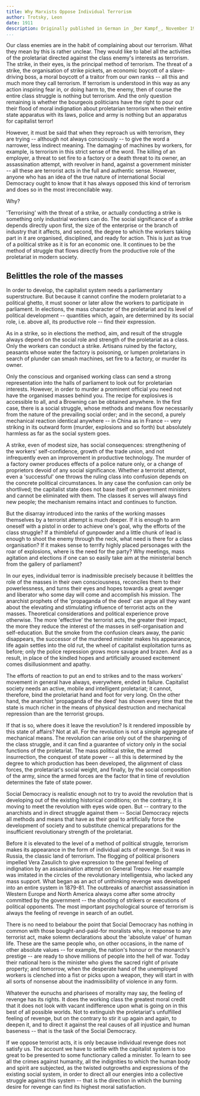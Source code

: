 ```yaml
---
title: Why Marxists Oppose Individual Terrorism
author: Trotsky, Leon
date: 1911
description: Originally published in German in _Der Kampf_, November 1911. From <https://www.marxists.org/archive/trotsky/1911/11/tia09.htm>.
...
```


Our class enemies are in the habit of complaining about our terrorism.
What they mean by this is rather unclear. They would like to label all
the activities of the proletariat directed against the class enemy's
interests as terrorism. The strike, in their eyes, is the principal
method of terrorism. The threat of a strike, the organisation of strike
pickets, an economic boycott of a slave-driving boss, a moral boycott of
a traitor from our own ranks -- all this and much more they call
terrorism. If terrorism is understood in this way as any action
inspiring fear in, or doing harm to, the enemy, then of course the
entire class struggle is nothing but terrorism. And the only question
remaining is whether the bourgeois politicians have the right to pour
out their flood of moral indignation about proletarian terrorism when
their entire state apparatus with its laws, police and army is nothing
but an apparatus for capitalist terror!

However, it must be said that when they reproach us with terrorism, they
are trying -- although not always consciously -- to give the word a
narrower, less indirect meaning. The damaging of machines by workers,
for example, is terrorism in this strict sense of the word. The killing
of an employer, a threat to set fire to a factory or a death threat to
its owner, an assassination attempt, with revolver in hand, against a
government minister -- all these are terrorist acts in the full and
authentic sense. However, anyone who has an idea of the true nature of
international Social Democracy ought to know that it has always opposed
this kind of terrorism and does so in the most irreconcilable way.

Why?

'Terrorising' with the threat of a strike, or actually conducting a
strike is something only industrial workers can do. The social
significance of a strike depends directly upon first, the size of the
enterprise or the branch of industry that it affects, and second, the
degree to which the workers taking part in it are organised,
disciplined, and ready for action. This is just as true of a political
strike as it is for an economic one. It continues to be the method of
struggle that flows directly from the productive role of the proletariat
in modern society.

## Belittles the role of the masses

In order to develop, the capitalist system needs a parliamentary
superstructure. But because it cannot confine the modern proletariat to
a political ghetto, it must sooner or later allow the workers to
participate in parliament. In elections, the mass character of the
proletariat and its level of political development -- quantities which,
again, are determined by its social role, i.e. above all, its productive
role -- find their expression.

As in a strike, so in elections the method, aim, and result of the
struggle always depend on the social role and strength of the
proletariat as a class. Only the workers can conduct a strike. Artisans
ruined by the factory, peasants whose water the factory is poisoning, or
lumpen proletarians in search of plunder can smash machines, set fire to
a factory, or murder its owner.

Only the conscious and organised working class can send a strong
representation into the halls of parliament to look out for proletarian
interests. However, in order to murder a prominent official you need not
have the organised masses behind you. The recipe for explosives is
accessible to all, and a Browning can be obtained anywhere. In the first
case, there is a social struggle, whose methods and means flow
necessarily from the nature of the prevailing social order; and in the
second, a purely mechanical reaction identical anywhere -- in China as
in France -- very striking in its outward form (murder, explosions and
so forth) but absolutely harmless as far as the social system goes.

A strike, even of modest size, has social consequences: strengthening of
the workers' self-confidence, growth of the trade union, and not
infrequently even an improvement in productive technology. The murder of
a factory owner produces effects of a police nature only, or a change of
proprietors devoid of any social significance. Whether a terrorist
attempt, even a 'successful' one throws the ruling class into confusion
depends on the concrete political circumstances. In any case the
confusion can only be shortlived; the capitalist state does not base
itself on government ministers and cannot be eliminated with them. The
classes it serves will always find new people; the mechanism remains
intact and continues to function.

But the disarray introduced into the ranks of the working masses
themselves by a terrorist attempt is much deeper. If it is enough to arm
oneself with a pistol in order to achieve one's goal, why the efforts of
the class struggle? If a thimbleful of gunpowder and a little chunk of
lead is enough to shoot the enemy through the neck, what need is there
for a class organisation? If it makes sense to terrify highly placed
personages with the roar of explosions, where is the need for the party?
Why meetings, mass agitation and elections if one can so easily take aim
at the ministerial bench from the gallery of parliament?

In our eyes, individual terror is inadmissible precisely because it
belittles the role of the masses in their own consciousness, reconciles
them to their powerlessness, and turns their eyes and hopes towards a
great avenger and liberator who some day will come and accomplish his
mission. The anarchist prophets of the 'propaganda of the deed' can
argue all they want about the elevating and stimulating influence of
terrorist acts on the masses. Theoretical considerations and political
experience prove otherwise. The more 'effective' the terrorist acts, the
greater their impact, the more they reduce the interest of the masses in
self-organisation and self-education. But the smoke from the confusion
clears away, the panic disappears, the successor of the murdered
minister makes his appearance, life again settles into the old rut, the
wheel of capitalist exploitation turns as before; only the police
repression grows more savage and brazen. And as a result, in place of
the kindled hopes and artificially aroused excitement comes
disillusionment and apathy.

The efforts of reaction to put an end to strikes and to the mass
workers' movement in general have always, everywhere, ended in failure.
Capitalist society needs an active, mobile and intelligent proletariat;
it cannot, therefore, bind the proletariat hand and foot for very long.
On the other hand, the anarchist 'propaganda of the deed' has shown
every time that the state is much richer in the means of physical
destruction and mechanical repression than are the terrorist groups.

If that is so, where does it leave the revolution? Is it rendered
impossible by this state of affairs? Not at all. For the revolution is
not a simple aggregate of mechanical means. The revolution can arise
only out of the sharpening of the class struggle, and it can find a
guarantee of victory only in the social functions of the proletariat.
The mass political strike, the armed insurrection, the conquest of state
power -- all this is determined by the degree to which production has
been developed, the alignment of class forces, the proletariat's social
weight, and finally, by the social composition of the army, since the
armed forces are the factor that in time of revolution determines the
fate of state power.

Social Democracy is realistic enough not to try to avoid the revolution
that is developing out of the existing historical conditions; on the
contrary, it is moving to meet the revolution with eyes wide open. But
-- contrary to the anarchists and in direct struggle against them --
Social Democracy rejects all methods and means that have as their goal
to artificially force the development of society and to substitute
chemical preparations for the insufficient revolutionary strength of the
proletariat.

Before it is elevated to the level of a method of political struggle,
terrorism makes its appearance in the form of individual acts of
revenge. So it was in Russia, the classic land of terrorism. The
flogging of political prisoners impelled Vera Zasulich to give
expression to the general feeling of indignation by an assassination
attempt on General Trepov. Her example was imitated in the circles of
the revolutionary intelligentsia, who lacked any mass support. What
began as an act of unthinking revenge was developed into an entire
system in 1879-81. The outbreaks of anarchist assassination in Western
Europe and North America always come after some atrocity committed by
the government -- the shooting of strikers or executions of political
opponents. The most important psychological source of terrorism is
always the feeling of revenge in search of an outlet.

There is no need to belabour the point that Social Democracy has nothing
in common with those bought-and-paid-for moralists who, in response to
any terrorist act, make solemn declarations about the 'absolute value'
of human life. These are the same people who, on other occasions, in the
name of other absolute values -- for example, the nation's honour or the
monarch's prestige -- are ready to shove millions of people into the
hell of war. Today their national hero is the minister who gives the
sacred right of private property; and tomorrow, when the desperate hand
of the unemployed workers is clenched into a fist or picks upon a
weapon, they will start in with all sorts of nonsense about the
inadmissibility of violence in any form.

Whatever the eunuchs and pharisees of morality may say, the feeling of
revenge has its rights. It does the working class the greatest moral
credit that it does not look with vacant indifference upon what is going
on in this best of all possible worlds. Not to extinguish the
proletariat's unfulfilled feeling of revenge, but on the contrary to
stir it up again and again, to deepen it, and to direct it against the
real causes of all injustice and human baseness -- that is the task of
the Social Democracy.

If we oppose terrorist acts, it is only because individual revenge does
not satisfy us. The account we have to settle with the capitalist system
is too great to be presented to some functionary called a minister. To
learn to see all the crimes against humanity, all the indignities to
which the human body and spirit are subjected, as the twisted outgrowths
and expressions of the existing social system, in order to direct all
our energies into a collective struggle against this system -- that is
the direction in which the burning desire for revenge can find its
highest moral satisfaction.
